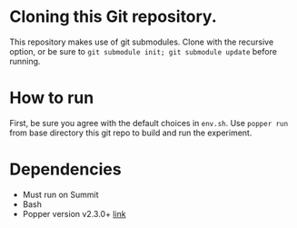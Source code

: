 # Cloning this Git repository.

This repository makes use of git submodules. Clone with the recursive option, or be sure to `git submodule init; git submodule update` before running.

# How to run

First, be sure you agree with the default choices in `env.sh`. Use `popper run` from base directory this git repo to build and run the experiment.


# Dependencies

- Must run on Summit
- Bash
- Popper version v2.3.0+ [link](https://falsifiable.us)
